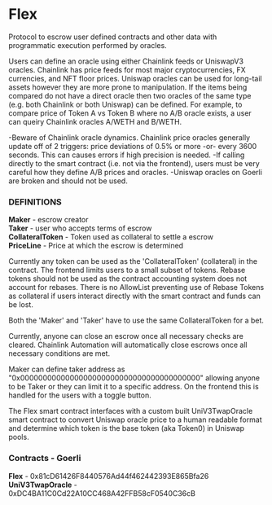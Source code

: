 # Flex
Protocol to escrow user defined contracts and other data with programmatic execution performed by oracles.

Users can define an oracle using either Chainlink feeds or UniswapV3 oracles.  Chainlink has price feeds for most major cryptocurrencies, FX currencies, and NFT floor prices.  Uniswap oracles can be used for long-tail assets however they are more prone to manipulation.  If the items being compared do not have a direct oracle then two oracles of the same type (e.g. both Chainlink or both Uniswap) can be defined.  For example, to compare price of Token A vs Token B where no A/B oracle exists, a user can queiry Chainlink oracles A/WETH and B/WETH.  

-Beware of Chainlink oracle dynamics.  Chainlink price oracles generally update off of 2 triggers: price deviations of 0.5% or more -or- every 3600 seconds. This can causes errors if high precision is needed.
-If calling directly to the smart contract (i.e. not via the frontend), users must be very careful how they define A/B prices and oracles.
-Uniswap oracles on Goerli are broken and should not be used.

### DEFINITIONS
**Maker** - escrow creator  
**Taker** - user who accepts terms of escrow  
**CollateralToken** - Token used as collateral to settle a escrow  
**PriceLine** - Price at which the escrow is determined 

Currently any token can be used as the 'CollateralToken' (collateral) in the contract.  The frontend limits users to a small subset of tokens.  Rebase tokens should not be used as the contract accounting system does not account for rebases.  There is no AllowList preventing use of Rebase Tokens as collateral if users interact directly with the smart contract and funds can be lost.  

Both the 'Maker' and 'Taker' have to use the same CollateralToken for a bet.

Currently, anyone can close an escrow once all necessary checks are cleared. Chainlink Automation will automatically close escrows once all necessary conditions are met.  

Maker can define taker address as "0x0000000000000000000000000000000000000000" allowing anyone to be Taker or they can limit it to a specific address.  On the frontend this is handled for the users with a toggle button.

The Flex smart contract interfaces with a custom built UniV3TwapOracle smart contract to convert Uniswap oracle price to a human readable format and determine which token is the base token (aka Token0) in Uniswap pools.

### Contracts - Goerli
**Flex** - 0x81cD61426F8440576Ad44f462442393E865Bfa26
**UniV3TwapOracle** - 0xDC4BA11C0Cd22A10CC468A42FFB58cF0540C36cB
